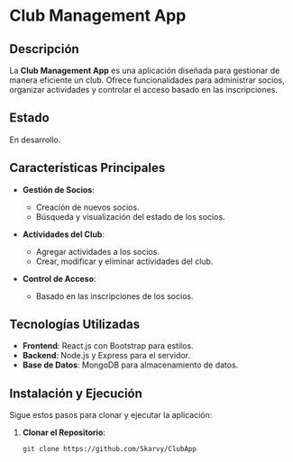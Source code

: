 # Club Management App

## Descripción

La **Club Management App** es una aplicación diseñada para gestionar de manera eficiente un club. Ofrece funcionalidades para administrar socios, organizar actividades y controlar el acceso basado en las inscripciones.

## Estado

En desarrollo.

## Características Principales

- **Gestión de Socios**:
  - Creación de nuevos socios.
  - Búsqueda y visualización del estado de los socios.

- **Actividades del Club**:
  - Agregar actividades a los socios.
  - Crear, modificar y eliminar actividades del club.

- **Control de Acceso**:
  - Basado en las inscripciones de los socios.

## Tecnologías Utilizadas

- **Frontend**: React.js con Bootstrap para estilos.
- **Backend**: Node.js y Express para el servidor.
- **Base de Datos**: MongoDB para almacenamiento de datos.

## Instalación y Ejecución

Sigue estos pasos para clonar y ejecutar la aplicación:

1. **Clonar el Repositorio**:

   ```bash
   git clone https://github.com/Skarvy/ClubApp
